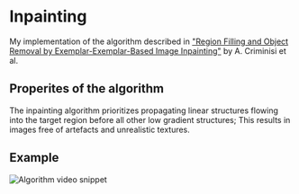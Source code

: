 # Inpainting
My implementation of the algorithm described in ["Region Filling and Object Removal by Exemplar-Exemplar-Based Image Inpainting"](http://research.microsoft.com/pubs/67276/criminisi_tip2004.pdf "Link to paper") by A. Criminisi et al.

## Properites of the algorithm
The inpainting algorithm prioritizes propagating linear structures flowing into the target region before all other low gradient structures; This results in images free of artefacts and unrealistic textures.

## Example
![Algorithm video snippet](./example.gif)

